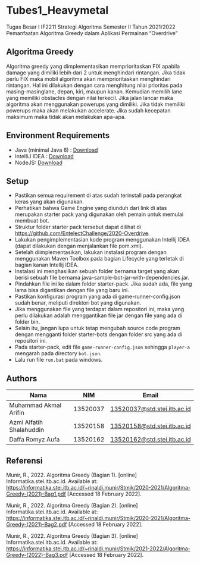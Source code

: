 # Tubes1_Heavymetal
Tugas Besar I IF2211 Strategi Algoritma Semester II Tahun 2021/2022 Pemanfaatan Algoritma Greedy dalam Aplikasi Permainan “Overdrive”

## Algoritma Greedy
Algoritma greedy yang dimplementasikan memprioritaskan FIX apabila damage yang dimiliki lebih dari 2 untuk menghindari rintangan.
Jika tidak perlu FIX maka mobil algoritma akan memprioritaskan menghindari rintangan.
Hal ini dilakukan dengan cara menghitung nilai prioritas pada masing-masinglane, depan, kiri, maupun kanan.
Kemudian memilih lane yang memiliki obstacles dengan nilai terkecil.
Jika jalan lancar maka algoritma akan menggunakan powerups yang dimiliki.
Jika tidak memiliki powerups maka akan melakukan accelerate.
Jika sudah kecepatan maksimum maka tidak akan melakukan apa-apa.

## Environment Requirements
* Java (minimal Java 8) : [Download](https://www.oracle.com/java/technologies/downloads/#java8)
* IntelIiJ IDEA : [Download](https://www.jetbrains.com/idea/)
* NodeJS: [Download](https://nodejs.org/en/download/)

## Setup
* Pastikan semua requirement di atas sudah terinstall pada perangkat keras yang akan digunakan.
* Perhatikan bahwa Game Engine yang diunduh dari link di atas merupakan starter pack yang digunakan oleh pemain untuk memulai membuat bot.
* Struktur folder starter pack tersebut dapat dilihat di https://github.com/EntelectChallenge/2020-Overdrive.
* Lakukan pengimplementasian kode program menggunakan Intellij IDEA (dapat dilakukan dengan menjalankan file pom.xml).
* Setelah diimplementasikan, lakukan instalasi program dengan menggunakan Maven Toolbox pada bagian Lifecycle yang terletak di bagian kanan Intellij IDEA.
* Instalasi ini menghasilkan sebuah folder bernama target yang akan berisi sebuah file bernama java-sample-bot-jar-with-dependencies.jar.
* Pindahkan file ini ke dalam folder starter-pack. Jika sudah ada, file yang lama bisa digantikan dengan file yang baru ini.
* Pastikan konfigurasi program yang ada di game-runner-config.json sudah benar, meliputi direktori bot yang digunakan.
* Jika menggunakan file yang terdapat dalam repositori ini, maka yang perlu dilakukan adalah menggantikan file jar dengan file yang ada di folder bin.
* Selain itu, jangan lupa untuk tetap mengubah source code program dengan mengganti folder starter-bots dengan folder src yang ada di repositori ini.
* Pada starter-pack, edit file `game-runner-config.json` sehingga `player-a` mengarah pada directory `bot.json`.
* Lalu run file `run.bat` pada windows.

## Authors
| Nama | NIM | Email |
| ----- | --- | ----------|
|Muhammad Akmal Arifin | 13520037 | <13520037@std.stei.itb.ac.id> |
|Azmi Alfatih Shalahuddin | 13520158 | <13520158@std.stei.itb.ac.id> |
|Daffa Romyz Aufa | 13520162 | <13520162@std.stei.itb.ac.id> |

## Referensi
Munir, R., 2022. Algoritma Greedy (Bagian 1). [online] Informatika.stei.itb.ac.id. Available at: <https://informatika.stei.itb.ac.id/~rinaldi.munir/Stmik/2020-2021/Algoritma-Greedy-(2021)-Bag1.pdf> [Accessed 18 February 2022].

Munir, R., 2022. Algoritma Greedy (Bagian 2). [online] Informatika.stei.itb.ac.id. Available at: <https://informatika.stei.itb.ac.id/~rinaldi.munir/Stmik/2020-2021/Algoritma-Greedy-(2021)-Bag2.pdf> [Accessed 18 February 2022].

Munir, R., 2022. Algoritma Greedy (Bagian 3). [online] Informatika.stei.itb.ac.id. Available at: <https://informatika.stei.itb.ac.id/~rinaldi.munir/Stmik/2021-2022/Algoritma-Greedy-(2022)-Bag3.pdf> [Accessed 18 February 2022].


